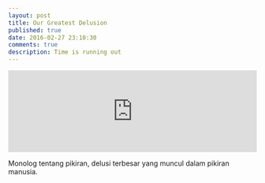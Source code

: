 ```yaml
---
layout: post
title: Our Greatest Delusion
published: true
date: 2016-02-27 23:10:30
comments: true
description: Time is running out
---
```


<iframe width="100%" height="166" scrolling="no" frameborder="no" src="https://w.soundcloud.com/player/?url=https%3A//api.soundcloud.com/tracks/249181645&amp;color=ff5500&amp;auto_play=false&amp;hide_related=false&amp;show_comments=true&amp;show_user=true&amp;show_reposts=false"></iframe>

Monolog tentang pikiran, delusi terbesar yang muncul dalam pikiran manusia.
